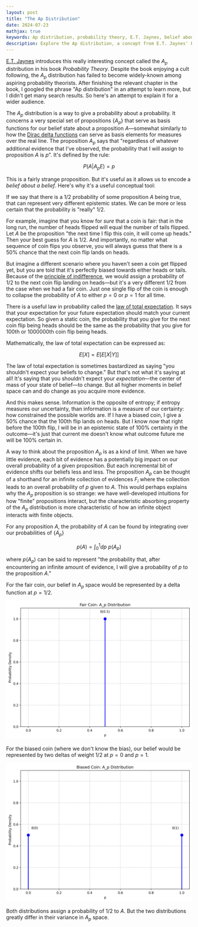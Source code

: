 ```yaml
---
layout: post
title: "The Ap Distribution"
date: 2024-07-23
mathjax: true
keywords: Ap distribution, probability theory, E.T. Jaynes, belief about belief, law of total expectation, epistemic states, Bayesian reasoning
description: Explore the Ap distribution, a concept from E.T. Jaynes' Probability Theory. Learn how it represents beliefs about beliefs and its applications in understanding different epistemic states in probability.
---
```


[E.T. Jaynes](https://en.wikipedia.org/wiki/Edwin_Thompson_Jaynes) introduces this really interesting concept called the $A_p$ distribution in his book *Probability Theory*. Despite the book enjoying a cult following, the $A_p$ distribution has failed to become widely-known among aspiring probability theorists. After finishing the relevant chapter in the book, I googled the phrase "Ap distribution" in an attempt to learn more, but I didn't get many search results. So here's an attempt to explain it for a wider audience.

The $A_p$ distribution is a way to give a probability about a probability. It concerns a very special set of propositions $\{A_p\}$ that serve as basis functions for our belief state about a proposition $A$—somewhat similarly to how the [Dirac delta functions](https://en.wikipedia.org/wiki/Dirac_delta_function) can serve as basis elements for measures over the real line. The proposition $A_p$ says that "regardless of whatever additional evidence that I've observed, the probability that I will assign to proposition $A$ is $p$". It's defined by the rule:

$$P(A|A_p E) = p$$

This is a fairly strange proposition. But it's useful as it allows us to encode a *belief about a belief*. Here's why it's a useful conceptual tool:

If we say that there is a $1/2$ probability of some proposition $A$ being true, that can represent very different epistemic states. We can be more or less certain that the probability is "really" $1/2$. 

For example, imagine that you know for *sure* that a coin is fair: that in the long run, the number of heads flipped will equal the number of tails flipped. Let $A$ be the proposition "the next time I flip this coin, it will come up heads." Then your best guess for $A$ is $1/2$. And importantly, no matter what sequence of coin flips you observe, you will always guess that there is a 50% chance that the next coin flip lands on heads.

But imagine a different scenario where you haven't seen a coin get flipped yet, but you are told that it's perfectly biased towards either heads or tails. Because of the [principle of indifference](https://en.wikipedia.org/wiki/Principle_of_indifference), we would assign a probability of $1/2$ to the next coin flip landing on heads—but it's a very different $1/2$ from the case when we had a fair coin. Just one single flip of the coin is enough to collapse the probability of $A$ to either $p = 0$ or $p =1$ for all time.

There is a useful law in probability called the [law of total expectation](https://en.wikipedia.org/wiki/Law_of_total_expectation). It says that your expectation for your future expectation should match your current expectation. So given a static coin, the probability that you give for the next coin flip being heads should be the same as the probability that you give for 100th or 1000000th coin flip being heads. 

Mathematically, the law of total expectation can be expressed as:

$$E[X] = E[E[X|Y]]$$

The law of total expectation is sometimes bastardized as saying "you shouldn't expect your beliefs to change." But that's not what it's saying at all! It's saying that you shouldn't expect your *expectation*—the center of mass of your state of belief—to change. But all higher moments in belief space can and do change as you acquire more evidence.

And this makes sense. Information is the opposite of entropy; if entropy measures our uncertainty, than information is a measure of our certainty: how constrained the possible worlds are. If I have a biased coin, I give a 50% chance that the 100th flip lands on heads. But I know *now* that right before the 100th flip, I will be in an epistemic state of 100% certainty in the outcome—it's just that current me doesn't know what outcome future me will be 100% certain in. 

A way to think about the proposition $A_p$ is as a kind of limit. When we have little evidence, each bit of evidence has a potentially big impact on our overall probability of a given proposition. But each incremental bit of evidence shifts our beliefs less and less. The proposition $A_p$ can be thought of a shorthand for an infinite collection of evidences ${F_i}$ where the collection leads to an overall probability of $p$ given to $A$. This would perhaps explains why the $A_p$ proposition is so strange: we have well-developed intuitions for how "finite" propositions interact, but the characteristic absorbing property of the $A_p$ distribution is more characteristic of how an infinite object interacts with finite objects.

For any proposition $A$, the probability of $A$ can be found by integrating over our probabilities of $\{A_p\}$

$$p(A) = \int_{0}^{1} dp \ p(A_p)$$

where $p(A_p)$ can be said to represent "the probability that, after encountering an infinite amount of evidence, I will give a probability of $p$ to the proposition $A$."

For the fair coin, our belief in $A_p$ space would be represented by a delta function at $p=1/2$.

![Fair Coin A_p Distribution](/assets/images/ap_distribution/fair_coin_ap_distribution.png)

For the biased coin (where we don't know the bias), our belief would be represented by two deltas of weight 1/2 at $p=0$ and $p=1$.

![Biased Coin A_p Distribution](/assets/images/ap_distribution/biased_coin_ap_distribution.png)

Both distributions assign a probability of $1/2$ to $A$. But the two distributions greatly differ in their variance in $A_p$ space.
